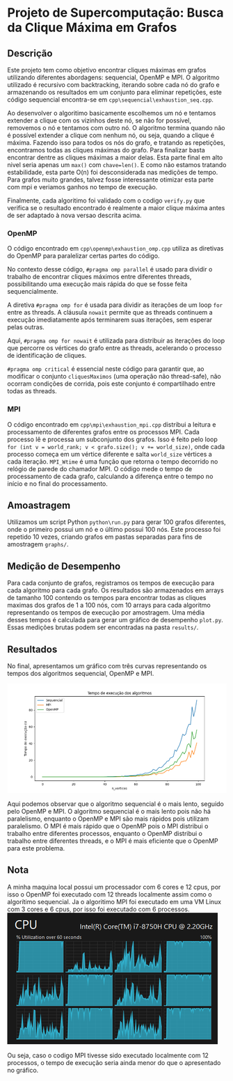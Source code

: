 # Projeto de Supercomputação: Busca da Clique Máxima em Grafos

## Descrição
Este projeto tem como objetivo encontrar cliques máximas em grafos utilizando diferentes abordagens: sequencial, OpenMP e MPI. O algoritmo utilizado é recursivo com backtracking, iterando sobre cada nó do grafo e armazenando os resultados em um conjunto para eliminar repetições, este código sequencial encontra-se em `cpp\sequencial\exhaustion_seq.cpp`. 

Ao desenvolver o algoritimo basicamente escolhemos um nó e tentamos extender a clique com os vizinhos deste nó, se não for possível, removemos o nó e tentamos com outro nó. O algoritmo termina quando não é possível extender a clique com nenhum nó, ou seja, quando a clique é máxima. Fazendo isso para todos os nós do grafo, e tratando as repetições, encontramos todas as cliques máximas do grafo. Para finalizar basta encontrar dentre as cliques máximas a maior delas. Esta parte final em alto nivel seria apenas um `max()` com `chave=len()`. E como não estamos tratando estabilidade, esta parte O(n) foi desconsiderada nas medições de tempo. Para grafos muito grandes, talvez fosse interessante otimizar esta parte com mpi e veriamos ganhos no tempo de execução.

Finalmente, cada algoritimo foi validado com o codigo `verify.py` que verifica se o resultado encontrado é realmente a maior clique máxima antes de ser adaptado à nova versao descrita acima.

### OpenMP

O código encontrado em `cpp\openmp\exhaustion_omp.cpp` utiliza as diretivas do OpenMP para paralelizar certas partes do código.

No contexto desse código, `#pragma omp parallel` é usado para dividir o trabalho de encontrar cliques máximos entre diferentes threads, possibilitando uma execução mais rápida do que se fosse feita sequencialmente.

A diretiva `#pragma omp for` é usada para dividir as iterações de um loop `for` entre as threads. A cláusula `nowait` permite que as threads continuem a execução imediatamente após terminarem suas iterações, sem esperar pelas outras.

Aqui, `#pragma omp for nowait` é utilizada para distribuir as iterações do loop que percorre os vértices do grafo entre as threads, acelerando o processo de identificação de cliques.

`#pragma omp critical` é essencial neste código para garantir que, ao modificar o conjunto `cliquesMaximos` (uma operação não thread-safe), não ocorram condições de corrida, pois este conjunto é compartilhado entre todas as threads.

### MPI

O código encontrado em `cpp\mpi\exhaustion_mpi.cpp` distribui a leitura e processamento de diferentes grafos entre os processos MPI.
Cada processo lê e processa um subconjunto dos grafos. Isso é feito pelo loop `for (int v = world_rank; v < grafo.size(); v += world_size)`, onde cada processo começa em um vértice diferente e salta `world_size` vértices a cada iteração.
`MPI_Wtime` é uma função que retorna o tempo decorrido no relógio de parede do chamador MPI.
O código mede o tempo de processamento de cada grafo, calculando a diferença entre o tempo no início e no final do processamento.


## Amoastragem
Utilizamos um script Python `python\run.py` para gerar 100 grafos diferentes, onde o primeiro possui um nó e o último possui 100 nós. Este processo foi repetido 10 vezes, criando grafos em pastas separadas para fins de amostragem `graphs/`.

## Medição de Desempenho
Para cada conjunto de grafos, registramos os tempos de execução para cada algoritmo para cada grafo. Os resultados são armazenados em arrays de tamanho 100 contendo os tempos para encontrar todas as cliques maximas dos grafos de 1 a 100 nós, com 10 arrays para cada algoritmo representando os tempos de execução por amostragem. Uma média desses tempos é calculada para gerar um gráfico de desempenho `plot.py`. Essas medições brutas podem ser encontradas na pasta `results/`.

## Resultados
No final, apresentamos um gráfico com três curvas representando os tempos dos algoritmos sequencial, OpenMP e MPI. 

![grafico](results/execution_times.png)

Aqui podemos observar que o algoritmo sequencial é o mais lento, seguido pelo OpenMP e MPI. O algoritmo sequencial é o mais lento pois não há paralelismo, enquanto o OpenMP e MPI são mais rápidos pois utilizam paralelismo. O MPI é mais rápido que o OpenMP pois o MPI distribui o trabalho entre diferentes processos, enquanto o OpenMP distribui o trabalho entre diferentes threads, e o MPI é mais eficiente que o OpenMP para este problema.

## Nota
A minha maquina local possui um processador com 6 cores e 12 cpus, por isso o OpenMP foi executado com 12 threads localmente assim como o algorítimo sequencial.
Ja o algoritimo MPI foi executado em uma VM Linux com 3 cores e 6 cpus, por isso foi executado com 6 processos.
![cpu](img/6-cpu.png)

Ou seja, caso o codigo MPI tivesse sido executado localmente com 12 processos, o tempo de execução seria ainda menor do que o apresentado no gráfico.


